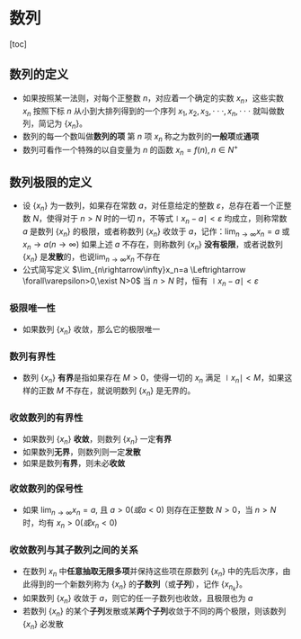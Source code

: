 # 数列
[toc]

## 数列的定义
* 如果按照某一法则，对每个正整数 $n$，对应着一个确定的实数 $x_n$，这些实数 $x_n$ 按照下标 $n$ 从小到大排列得到的一个序列
$x_1,x_2,x_3,\cdot\cdot\cdot,x_n,\cdot\cdot\cdot$
就叫做数列，简记为 $\{x_n\}$。
* 数列的每一个数叫做**数列的项**
第 $n$ 项 $x_n$ 称之为数列的**一般项**或**通项**
* 数列可看作一个特殊的以自变量为 $n$ 的函数 $x_n=f(n),n\in N^+$

## 数列极限的定义
* 设 $\{x_n\}$ 为一数列，如果存在常数 $a$，对任意给定的整数 $\varepsilon$，总存在着一个正整数 $N$，使得对于 $n>N$ 时的一切 $n$，不等式$\mid x_n-a\mid<\varepsilon$ 均成立，则称常数 $a$ 是数列 $\{x_n\}$ 的极限，或者称数列 $\{x_n\}$ 收敛于 $a$，记作：$\lim_{n\rightarrow\infty}x_n=a$ 或 $x_n\rightarrow a(n\rightarrow\infty)$
如果上述 $a$ 不存在，则称数列 $\{x_n\}$ **没有极限**，或者说数列 $\{x_n\}$ 是**发散**的，也说$\lim_{n\rightarrow\infty}x_n$ 不存在 
* 公式简写定义
$\lim_{n\rightarrow\infty}x_n=a \Leftrightarrow \forall\varepsilon>0,\exist N>0$
当 $n>N$ 时，恒有 $\mid x_n-a\mid<\varepsilon$

### 极限唯一性
* 如果数列 $\{x_n\}$ 收敛，那么它的极限唯一

### 数列有界性
* 数列 $\{x_n\}$ **有界**是指如果存在 $M>0$，使得一切的 $x_n$ 满足 $\mid x_n\mid<M$，如果这样的正数 $M$ 不存在，就说明数列 $\{x_n\}$ 是无界的。

### 收敛数列的有界性
* 如果数列 $\{x_n\}$ **收敛**，则数列 $\{x_n\}$ 一定**有界**
* 如果数列**无界**，则数列则一定**发散**
* 如果是数列**有界**，则未必**收敛**

### 收敛数列的保号性
* 如果 $\lim_{n\rightarrow\infty}x_n=a$, 且 $a>0(或a<0)$ 则存在正整数 $N>0$，当 $n>N$ 时，均有 $x_n>0(或x_n<0)$

### 收敛数列与其子数列之间的关系
* 在数列 ${x_n}$ 中**任意抽取无限多项**并保持这些项在原数列 $\{x_n\}$ 中的先后次序，由此得到的一个新数列称为 $\{x_n\}$ 的**子数列**（或**子列**），记作 $\{x_{n_k}\}$。
* 如果数列 $\{x_n\}$ 收敛于 $a$，则它的任一子数列也收敛，且极限也为 $a$
* 若数列 $\{x_n\}$ 的某个**子列**发散或某**两个子列**收敛于不同的两个极限，则该数列 $\{x_n\}$ 必发散

